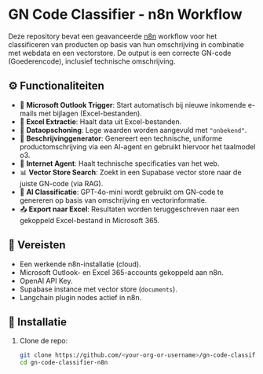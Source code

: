 # GN Code Classifier - n8n Workflow

Deze repository bevat een geavanceerde [n8n](https://n8n.io/) workflow voor het classificeren van producten op basis van hun omschrijving in combinatie met webdata en een vectorstore. De output is een correcte GN-code (Goederencode), inclusief technische omschrijving.

## ⚙️ Functionaliteiten

- 📩 **Microsoft Outlook Trigger**: Start automatisch bij nieuwe inkomende e-mails met bijlagen (Excel-bestanden).
- 📂 **Excel Extractie**: Haalt data uit Excel-bestanden.
- 🧼 **Dataopschoning**: Lege waarden worden aangevuld met `"onbekend"`.
- 🧠 **Beschrijvinggenerator**: Genereert een technische, uniforme productomschrijving via een AI-agent en gebruikt hiervoor het taalmodel o3.
- 📡 **Internet Agent**: Haalt technische specificaties van het web.
- 📊 **Vector Store Search**: Zoekt in een Supabase vector store naar de juiste GN-code (via RAG).
- 💬 **AI Classificatie**: GPT-4o-mini wordt gebruikt om GN-code te genereren op basis van omschrijving en vectorinformatie.
- 📤 **Export naar Excel**: Resultaten worden teruggeschreven naar een gekoppeld Excel-bestand in Microsoft 365.

## 🔧 Vereisten

- Een werkende n8n-installatie (cloud).
- Microsoft Outlook- en Excel 365-accounts gekoppeld aan n8n.
- OpenAI API Key.
- Supabase instance met vector store (`documents`).
- Langchain plugin nodes actief in n8n.

## 🚀 Installatie

1. Clone de repo:
   ```bash
   git clone https://github.com/<your-org-or-username>/gn-code-classifier-n8n.git
   cd gn-code-classifier-n8n
